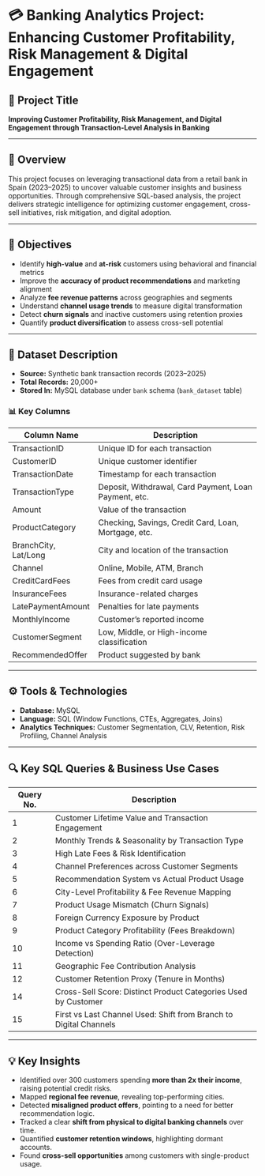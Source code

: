 # 💳 Banking Analytics Project: Enhancing Customer Profitability, Risk Management & Digital Engagement

## 📌 Project Title
**Improving Customer Profitability, Risk Management, and Digital Engagement through Transaction-Level Analysis in Banking**

---

## 🧠 Overview

This project focuses on leveraging transactional data from a retail bank in Spain (2023–2025) to uncover valuable customer insights and business opportunities. Through comprehensive SQL-based analysis, the project delivers strategic intelligence for optimizing customer engagement, cross-sell initiatives, risk mitigation, and digital adoption.

---

## 🎯 Objectives

- Identify **high-value** and **at-risk** customers using behavioral and financial metrics
- Improve the **accuracy of product recommendations** and marketing alignment
- Analyze **fee revenue patterns** across geographies and segments
- Understand **channel usage trends** to measure digital transformation
- Detect **churn signals** and inactive customers using retention proxies
- Quantify **product diversification** to assess cross-sell potential

---

## 🧾 Dataset Description

- **Source:** Synthetic bank transaction records (2023–2025)
- **Total Records:** 20,000+
- **Stored In:** MySQL database under `bank` schema (`bank_dataset` table)

### 📊 Key Columns

| Column Name           | Description                                               |
|-----------------------|-----------------------------------------------------------|
| TransactionID         | Unique ID for each transaction                            |
| CustomerID            | Unique customer identifier                                |
| TransactionDate       | Timestamp for each transaction                            |
| TransactionType       | Deposit, Withdrawal, Card Payment, Loan Payment, etc.     |
| Amount                | Value of the transaction                                  |
| ProductCategory       | Checking, Savings, Credit Card, Loan, Mortgage, etc.      |
| BranchCity, Lat/Long  | City and location of the transaction                      |
| Channel               | Online, Mobile, ATM, Branch                               |
| CreditCardFees        | Fees from credit card usage                               |
| InsuranceFees         | Insurance-related charges                                 |
| LatePaymentAmount     | Penalties for late payments                               |
| MonthlyIncome         | Customer’s reported income                                |
| CustomerSegment       | Low, Middle, or High-income classification                |
| RecommendedOffer      | Product suggested by bank                                 |

---

## ⚙️ Tools & Technologies

- **Database:** MySQL
- **Language:** SQL (Window Functions, CTEs, Aggregates, Joins)
- **Analytics Techniques:** Customer Segmentation, CLV, Retention, Risk Profiling, Channel Analysis

---

## 🔍 Key SQL Queries & Business Use Cases

| Query No. | Description                                                                                   |
|-----------|-----------------------------------------------------------------------------------------------|
| 1         | Customer Lifetime Value and Transaction Engagement                                            |
| 2         | Monthly Trends & Seasonality by Transaction Type                                              |
| 3         | High Late Fees & Risk Identification                                                          |
| 4         | Channel Preferences across Customer Segments                                                  |
| 5         | Recommendation System vs Actual Product Usage                                                 |
| 6         | City-Level Profitability & Fee Revenue Mapping                                                |
| 7         | Product Usage Mismatch (Churn Signals)                                                        |
| 8         | Foreign Currency Exposure by Product                                                          |
| 9         | Product Category Profitability (Fees Breakdown)                                               |
| 10        | Income vs Spending Ratio (Over-Leverage Detection)                                            |
| 11        | Geographic Fee Contribution Analysis                                                          |
| 12        | Customer Retention Proxy (Tenure in Months)                                                   |
| 14        | Cross-Sell Score: Distinct Product Categories Used by Customer                               |
| 15        | First vs Last Channel Used: Shift from Branch to Digital Channels                            |

---

## 💡 Key Insights

- Identified over 300 customers spending **more than 2x their income**, raising potential credit risks.
- Mapped **regional fee revenue**, revealing top-performing cities.
- Detected **misaligned product offers**, pointing to a need for better recommendation logic.
- Tracked a clear **shift from physical to digital banking channels** over time.
- Quantified **customer retention windows**, highlighting dormant accounts.
- Found **cross-sell opportunities** among customers with single-product usage.



